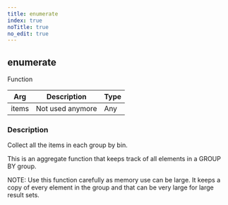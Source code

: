 ```yaml
---
title: enumerate
index: true
noTitle: true
no_edit: true
---
```




<div class="vql_item"></div>


## enumerate
<span class='vql_type pull-right page-header'>Function</span>



<div class="vqlargs"></div>

Arg | Description | Type
----|-------------|-----
items|Not used anymore|Any

### Description

Collect all the items in each group by bin.

This is an aggregate function that keeps track of all elements in
a GROUP BY group.

NOTE: Use this function carefully as memory use can be large. It
keeps a copy of every element in the group and that can be very
large for large result sets.


